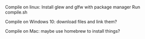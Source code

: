 Compile on linux:
Install glew and glfw with package manager
Run compile.sh

Compile on Windows 10: 
download files and link them?

Compile on Mac:
maybe use homebrew to install things?
